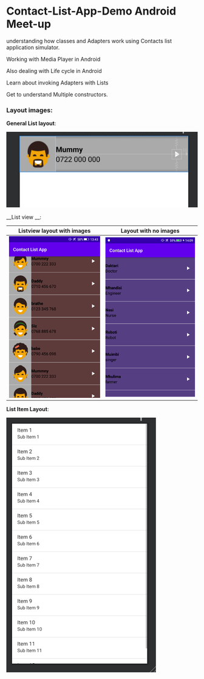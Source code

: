 # Contact-List-App-Demo Android Meet-up

understanding how classes and Adapters work using Contacts list application simulator.

Working with Media Player in Android

Also dealing with Life cycle in Android 

Learn about invoking Adapters with Lists

Get to understand Multiple constructors.

### Layout images:

__General List layout__:

![](./images/listview.PNG)


__List view __:

Listview layout with images           |      Layout with no images 
:--------------------------------:    |    :-------------------------:
![](./images/Layout_imagess.png)      |      ![](./images/layout_no_images.png)

__List Item Layout__:

![](./images/contact.PNG)
